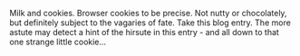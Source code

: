 <!--
.. title: Ah... the strangeness of chance
.. slug: ah-the-strangeness-of-chance
.. date: 2008-01-25 16:43:58-06:00
.. tags: guest-blogger
-->

Milk and cookies. Browser cookies to be precise. Not nutty or
chocolately, but definitely subject to the vagaries of fate. Take this
blog entry. The more astute may detect a hint of the hirsute in this
entry - and all down to that one strange little cookie...
